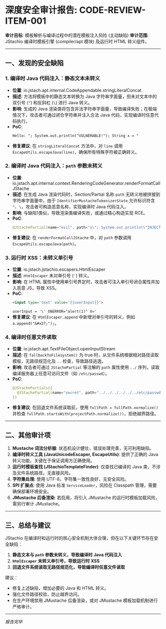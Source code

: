 # 深度安全审计报告: CODE-REVIEW-ITEM-001

**审计目标**: 模板解析与编译过程中的潜在模板注入风险 (主动缺陷)
**审计范围**: JStachio 编译时模板引擎 (compiler/apt 模块) 及运行时 HTML 转义组件。

---

## 一、发现的安全缺陷

### 1. 编译时 Java 代码注入：静态文本未转义
- **位置**: io.jstach.apt.internal.CodeAppendable.stringLiteralConcat
- **描述**: 方法将模板中的静态文本转换为 Java 字符串字面量，但未对文本中的双引号 (`"`) 和反斜杠 (`\`) 进行 Java 转义。
- **影响**: 生成的 Java 渲染类将包含非法字符串字面量，导致编译失败；在极端情况下，攻击者可通过闭合字符串并注入合法 Java 代码，实现编译时任意代码执行。
- **PoC**:
  ```mustache
  Hello: "; System.out.println("VULNERABLE!"); String x = "
  ```
- **修复建议**: 在 `stringLiteralConcat` 方法中，对 `line` 调用 `EscapeUtils.escapeJava(line)`，确保所有特殊字符被正确转义。

### 2. 编译时 Java 代码注入：`path` 参数未转义
- **位置**: io.jstach.apt.internal.context.RenderingCodeGenerator.renderFormatCallJStache
- **描述**: 在生成 Java 渲染代码时，Section/Partial 名称 `path` 无转义地被拼接到字符串字面量中。由于 `IdentifierMustacheTokenizerState` 允许标识符含 `"`、`\`，攻击者可构造恶意名称，实现编译时 Java 代码注入。
- **影响**: 与缺陷1类似，导致渲染类编译失败，或通过精心构造实现 RCE。
- **PoC**:
  ```java
  @JStachePartial(name="evil", path="x\"; System.out.println(\"INJECTED!\"); /* \" */")
  ```
- **修复建议**: 在 `renderFormatCallJStache` 中，对 `path` 参数调用 `EscapeUtils.escapeJava(path)`。

### 3. 运行时 XSS：未转义单引号
- **位置**: io.jstach.jstachio.escapers.HtmlEscaper
- **描述**: `HtmlEscaper` 未对单引号 (`'`) 转义。
- **影响**: 在 HTML 属性中使用单引号界定时，攻击者可注入单引号闭合属性并加入恶意 JS，导致 XSS。
- **PoC**:
  ```html
  <input type='text' value='{{userInput}}'>
  ```
  `userInput = '\' ONERROR="alert(1)" X='`
- **修复建议**: 在 `HtmlEscaper.append` 中新增对单引号的转义，例如 `a.append("&#x27;");`。

### 4. 编译时任意文件读取
- **位置**: io.jstach.apt.TextFileObject.openInputStream
- **描述**: 在 `fallbackToFilesystem()` 为 true 时，从文件系统根据相对路径读取模板，无路径规范化及 `..` 检查，导致路径逃逸。
- **影响**: 攻击者可通过 `JStachePartial` 等注解的 `path` 属性使用 `../` 序列，读取编译服务器上任意可访问文件（如 `/etc/passwd`）。
- **PoC**:
  ```java
  @JStachePartials({
    @JStachePartial(name="secret", path="../../../../../../etc/passwd")
  })
  ```
- **修复建议**: 在回退文件系统读取前，使用 `fullPath = fullPath.normalize()` 并检查 `fullPath.startsWith(projectPath.normalize())`，拒绝越界路径。

---

## 二、其他审计项

1. **Mustache 词法分析器**: 状态机设计健壮，错误处理完善，无可利用缺陷。
2. **编译时转义工具 (JavaUnicodeEscaper, EscapeUtils)**: 提供了正确的 Java 转义功能，关键在于保证调用方正确使用。
3. **运行时模板查找 (JStachioTemplateFinder)**: 仅查找已编译的 Java 类，不涉及文件系统路径，无直接风险。
4. **字符集处理**: 使用 UTF-8，字符集一致性良好，无安全风险。
5. **SPI 扩展点**: 使用 Java 标准 `ServiceLoader`，风险在 Classpath 管理，需要确保部署环境安全。
6. **JMustache 后备渲染**: 若启用，将引入 JMustache 的运行时模板加载风险，需另行审计 JMustache。

---

## 三、总结与建议

JStachio 在编译时和运行时的核心安全机制大体合理，但在以下关键环节存在安全缺陷：

1. **静态文本与 `path` 参数未转义，导致编译时 Java 代码注入**
2. **`HtmlEscaper` 未转义单引号，导致运行时 XSS**
3. **回退文件系统读取无路径规范化，导致编译时任意文件读取**

建议：
- 修复上述缺陷，增加必要的 Java 和 HTML 转义。
- 强化文件路径校验，防止越界访问。
- 在生产环境禁用 JMustache 后备渲染，或对 JMustache 模板加载机制进行严格审计。

---

*报告完毕*